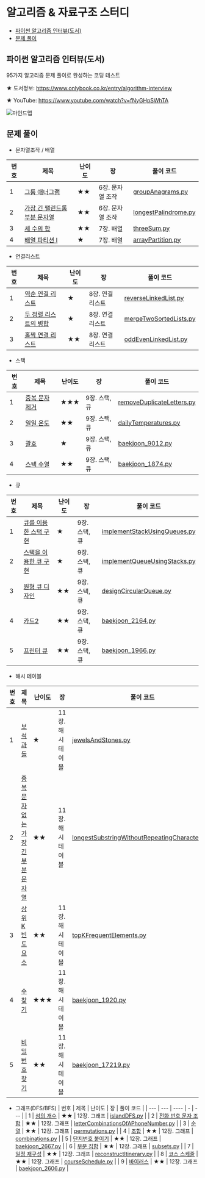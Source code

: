 # 알고리즘 & 자료구조 스터디

- [파이썬 알고리즘 인터뷰(도서)](#파이썬-알고리즘-인터뷰도서)
- [문제 풀이](#문제-풀이)


## 파이썬 알고리즘 인터뷰(도서)

95가지 알고리즘 문제 풀이로 완성하는 코딩 테스트

★ 도서정보: https://www.onlybook.co.kr/entry/algorithm-interview

★ YouTube: https://www.youtube.com/watch?v=fNyGHpSWhTA

![마인드맵](https://user-images.githubusercontent.com/1250095/86745916-a62e9a00-c075-11ea-9aa5-8455e2527f87.png)

## 문제 풀이
- 문자열조작 / 배열

| 번호 | 제목 | 난이도 | 장 | 풀이 코드 |
| --- | --- | ---- | - | --- |
| 1 | [그룹 애너그램](https://leetcode.com/problems/group-anagrams/) | ★★ | 6장. 문자열 조작 | [groupAnagrams.py](20220311/groupAnagrams.py) |
| 2 | [가장 긴 팰린드롬 부분 문자열](https://leetcode.com/problems/longest-palindromic-substring/) | ★★ | 6장. 문자열 조작 | [longestPalindrome.py](20220311/longestPalindrome.py) |
| 3 | [세 수의 합](https://leetcode.com/problems/3sum/) | ★★ | 7장. 배열 | [threeSum.py](20220311/threeSum.py) |
| 4 | [배열 파티션 I](https://leetcode.com/problems/array-partition-i/) | ★ | 7장. 배열 | [arrayPartition.py](20220311/arrayPartition.py) |

- 연결리스트

| 번호 | 제목 | 난이도 | 장 | 풀이 코드 |
| --- | --- | ---- | - | --- |
| 1 | [역순 연결 리스트](https://leetcode.com/problems/reverse-linked-list/) | ★ | 8장. 연결 리스트 | [reverseLinkedList.py](20220312/reverseLinkedList.py)|
| 2 | [두 정렬 리스트의 병합](https://leetcode.com/problems/merge-two-sorted-lists/) | ★ | 8장. 연결 리스트 | [mergeTwoSortedLists.py](20220312/mergeTwoSortedLists.py) |
| 3 | [홀짝 연결 리스트](https://leetcode.com/problems/odd-even-linked-list/) | ★★ | 8장. 연결 리스트 | [oddEvenLinkedList.py](20220312/oddEvenLinkedList.py) |

- 스택

| 번호 | 제목 | 난이도 | 장 | 풀이 코드 |
| --- | --- | ---- | - | --- |
| 1 | [중복 문자 제거](https://leetcode.com/problems/remove-duplicate-letters/) | ★★★ | 9장. 스택, 큐 | [removeDuplicateLetters.py](20220314/removeDuplicateLetters.py)|
| 2 | [일일 온도](https://leetcode.com/problems/daily-temperatures/) | ★★ | 9장. 스택, 큐 | [dailyTemperatures.py](20220314/dailyTemperatures.py) |
| 3 | [괄호](https://www.acmicpc.net/problem/9012/) | ★ | 9장. 스택, 큐 | [baekjoon_9012.py](20220314/baekjoon_9012.py) |
| 4 | [스택 수열](https://www.acmicpc.net/problem/1874/) | ★★ | 9장. 스택, 큐 | [baekjoon_1874.py](20220314/baekjoon_1874.py) |

- 큐

| 번호 | 제목 | 난이도 | 장 | 풀이 코드 |
| --- | --- | ---- | - | --- |
| 1 | [큐를 이용한 스택 구현](https://leetcode.com/problems/implement-stack-using-queues/) | ★ | 9장. 스택, 큐 | [implementStackUsingQueues.py](20220315/implementStackUsingQueues.py) |
| 2 | [스택을 이용한 큐 구현](https://leetcode.com/problems/implement-queue-using-stacks/) | ★ | 9장. 스택, 큐 | [implementQueueUsingStacks.py](20220315/implementQueueUsingStacks.py) |
| 3 | [원형 큐 디자인](https://leetcode.com/problems/design-circular-queue/) | ★★ | 9장. 스택, 큐 | [designCircularQueue.py](20220315/designCircularQueue.py) |
| 4 | [카드2](https://www.acmicpc.net/problem/2164/) | ★★ | 9장. 스택, 큐 | [baekjoon_2164.py](20220315/baekjoon_2164.py) |
| 5 | [프린터 큐](https://www.acmicpc.net/problem/1966/) | ★★ | 9장. 스택, 큐 | [baekjoon_1966.py](20220315/baekjoon_1966.py) |

- 해시 테이블

| 번호 | 제목 | 난이도 | 장 | 풀이 코드 |
| --- | --- | ---- | - | --- |
| 1 | [보석과 돌](https://leetcode.com/problems/jewels-and-stones/) | ★ | 11장. 해시 테이블 | [jewelsAndStones.py](20220316/jewelsAndStones.py) |
| 2 | [중복 문자 없는 가장 긴 부분 문자열](https://leetcode.com/problems/longest-substring-without-repeating-characters/) | ★★ | 11장. 해시 테이블 | [longestSubstringWithoutRepeatingCharacters.py](20220316/longestSubstringWithoutRepeatingCharacters.py) |
| 3 | [상위 K 빈도 요소](https://leetcode.com/problems/top-k-frequent-elements/) | ★★ | 11장. 해시 테이블 | [topKFrequentElements.py](20220316/topKFrequentElements.py) |
| 4 | [수 찾기](https://www.acmicpc.net/problem/1920/) | ★★★ | 11장. 해시 테이블 | [baekjoon_1920.py](20220316/baekjoon_1920.py) |
| 5 | [비밀번호 찾기](https://www.acmicpc.net/problem/17219/) | ★★ | 11장. 해시 테이블 | [baekjoon_17219.py](20220316/baekjoon_17219.py) |

- 그래프(DFS/BFS)
| 번호 | 제목 | 난이도 | 장 | 풀이 코드 |
| --- | --- | ---- | - | --- |
| 1 | [섬의 개수](https://leetcode.com/problems/number-of-islands/) | ★★ | 12장. 그래프 | [islandDFS.py](20220318/islandDFS.py) |
| 2 | [전화 번호 문자 조합](https://leetcode.com/problems/letter-combinations-of-a-phone-number/) | ★★ | 12장. 그래프 | [letterCombinationsOfAPhoneNumber.py](20220318/letterCombinationsOfAPhoneNumber.py) |
| 3 | [순열](https://leetcode.com/problems/permutations/) | ★★ | 12장. 그래프 | [permutations.py](20220318/permutations.py) |
| 4 | [조합](https://leetcode.com/problems/combinations/) | ★★ | 12장. 그래프 | [combinations.py](20220318/combinations.py) |
| 5 | [단지번호 붙이기](https://www.acmicpc.net/problem/2667/) | ★★ | 12장. 그래프 | [baekjoon_2667.py](20220318/baekjoon_2667.py) |
| 6 | [부분 집합](https://leetcode.com/problems/subsets/) | ★★ | 12장. 그래프 | [subsets.py](20220319/subsets.py) |
| 7 | [일정 재구성](https://leetcode.com/problems/reconstruct-itinerary/) | ★★ | 12장. 그래프 | [reconstructItinerary.py](20220319/reconstructItinerary.py) |
| 8 | [코스 스케줄](https://leetcode.com/problems/course-schedule/) | ★★ | 12장. 그래프 | [courseSchedule.py](20220319/courseSchedule.py) |
| 9 | [바이러스](https://www.acmicpc.net/problem/2606/) | ★★ | 12장. 그래프 | [baekjoon_2606.py](20220319/baekjoon_2606.py) |
